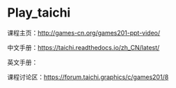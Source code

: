 # Play_taichi

课程主页：http://games-cn.org/games201-ppt-video/ </br>

中文手册：https://taichi.readthedocs.io/zh_CN/latest/ </br>

英文手册：

课程讨论区：https://forum.taichi.graphics/c/games201/8
